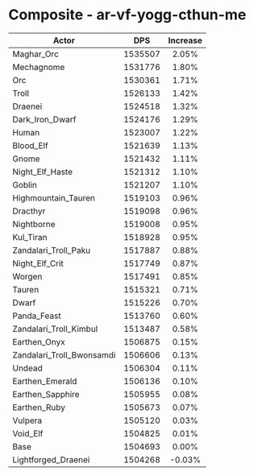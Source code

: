# Composite - ar-vf-yogg-cthun-me
| Actor | DPS | Increase |
|---|:---:|:---:|
|Maghar_Orc|1535507|2.05%|
|Mechagnome|1531776|1.80%|
|Orc|1530361|1.71%|
|Troll|1526133|1.42%|
|Draenei|1524518|1.32%|
|Dark_Iron_Dwarf|1524176|1.29%|
|Human|1523007|1.22%|
|Blood_Elf|1521639|1.13%|
|Gnome|1521432|1.11%|
|Night_Elf_Haste|1521312|1.10%|
|Goblin|1521207|1.10%|
|Highmountain_Tauren|1519103|0.96%|
|Dracthyr|1519098|0.96%|
|Nightborne|1519008|0.95%|
|Kul_Tiran|1518928|0.95%|
|Zandalari_Troll_Paku|1517887|0.88%|
|Night_Elf_Crit|1517749|0.87%|
|Worgen|1517491|0.85%|
|Tauren|1515321|0.71%|
|Dwarf|1515226|0.70%|
|Panda_Feast|1513760|0.60%|
|Zandalari_Troll_Kimbul|1513487|0.58%|
|Earthen_Onyx|1506875|0.15%|
|Zandalari_Troll_Bwonsamdi|1506606|0.13%|
|Undead|1506304|0.11%|
|Earthen_Emerald|1506136|0.10%|
|Earthen_Sapphire|1505955|0.08%|
|Earthen_Ruby|1505673|0.07%|
|Vulpera|1505120|0.03%|
|Void_Elf|1504825|0.01%|
|Base|1504693|0.00%|
|Lightforged_Draenei|1504268|-0.03%|
